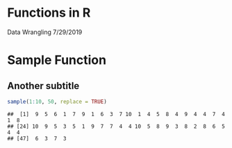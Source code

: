 Functions in R
================
Data Wrangling
7/29/2019

# Sample Function

## Another subtitle

``` r
sample(1:10, 50, replace = TRUE)
```

    ##  [1]  9  5  6  1  7  9  1  6  3  7 10  1  4  5  8  4  9  4  4  7  4  1  8
    ## [24] 10  9  5  3  5  1  9  7  7  4  4 10  5  8  9  3  8  2  8  6  5  4  4
    ## [47]  6  3  7  3

